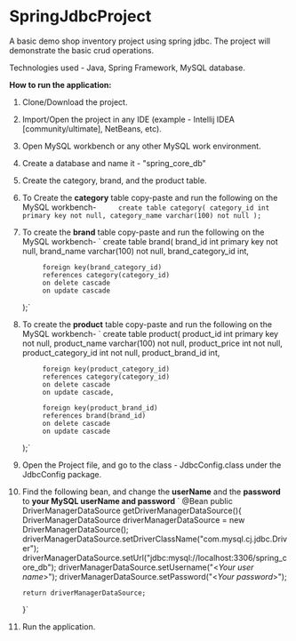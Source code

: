 # SpringJdbcProject
A basic demo shop inventory project using spring jdbc. 
The project will demonstrate the basic crud operations.

Technologies used - Java, Spring Framework, MySQL database.

**How to run the application:**
1. Clone/Download the project.
2. Import/Open the project in any IDE (example - Intellij IDEA [community/ultimate], NetBeans, etc).
3. Open MySQL workbench or any other MySQL work environment.
4. Create a database and name it - "spring_core_db"
5. Create the category, brand, and the product table.
6. To Create the **category** table copy-paste and run the following on the MySQL workbench- 
`     create table category(
            category_id int primary key not null,
            category_name varchar(100) not null
     );`
7. To create the **brand** table copy-paste and run the following on the MySQL workbench-
`     create table brand(
            brand_id int primary key not null,
            brand_name varchar(100) not null,
            brand_category_id int,

            foreign key(brand_category_id)
            references category(category_id)
            on delete cascade
            on update cascade
     );`
8. To create the **product** table copy-paste and run the following on the MySQL workbench-
`     create table product(
            product_id int primary key not null,
            product_name varchar(100) not null,
            product_price int not  null,
            product_category_id int not null,
            product_brand_id int,

            foreign key(product_category_id)
            references category(category_id)
            on delete cascade
            on update cascade,

            foreign key(product_brand_id)
            references brand(brand_id)
            on delete cascade
            on update cascade
     );`
9. Open the Project file, and go to the class - JdbcConfig.class under the JdbcConfig package.
10. Find the following bean, and change the **userName** and the **password** to **your MySQL userName and password**
`    @Bean
    public DriverManagerDataSource getDriverManagerDataSource(){
    DriverManagerDataSource driverManagerDataSource = new DriverManagerDataSource();
    driverManagerDataSource.setDriverClassName("com.mysql.cj.jdbc.Driver");
    driverManagerDataSource.setUrl("jdbc:mysql://localhost:3306/spring_core_db");
    driverManagerDataSource.setUsername("<_Your user name_>");
    driverManagerDataSource.setPassword("<_Your password_>");

        return driverManagerDataSource;
    }`
11. Run the application.
